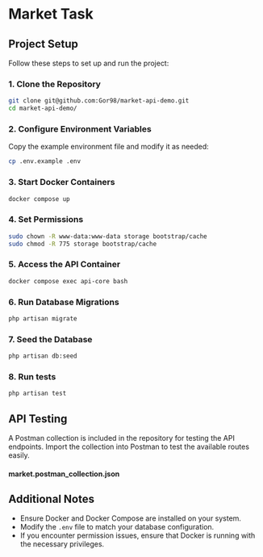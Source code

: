 
# Market Task

## Project Setup

Follow these steps to set up and run the project:

### 1. Clone the Repository
```sh
git clone git@github.com:Gor98/market-api-demo.git
cd market-api-demo/
```

### 2. Configure Environment Variables
Copy the example environment file and modify it as needed:
```sh
cp .env.example .env
```

### 3. Start Docker Containers
```sh
docker compose up
```

### 4. Set Permissions
```sh
sudo chown -R www-data:www-data storage bootstrap/cache
sudo chmod -R 775 storage bootstrap/cache
```

### 5. Access the API Container
```sh
docker compose exec api-core bash
```

### 6. Run Database Migrations
```sh
php artisan migrate
```

### 7. Seed the Database
```sh
php artisan db:seed
```

### 8. Run tests
```sh
php artisan test
```

## API Testing
A Postman collection is included in the repository for testing the API endpoints. Import the collection into Postman to test the available routes easily.

#### **market.postman_collection.json**

## Additional Notes
- Ensure Docker and Docker Compose are installed on your system.
- Modify the `.env` file to match your database configuration.
- If you encounter permission issues, ensure that Docker is running with the necessary privileges.


